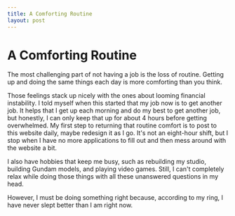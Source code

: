 ```yaml
---
title: A Comforting Routine
layout: post
---
```


# A Comforting Routine

The most challenging part of not having a job is the loss of routine. 
Getting up and doing the same things each day is more comforting than you think. 

Those feelings stack up nicely with the ones about looming financial instability.  I told myself when this started that my job now is to get another job.  It helps that I get up each morning and do my best to get another job, but honestly, I can only keep that up for about 4 hours before getting overwhelmed.  My first step to returning that routine comfort is to post to this website daily, maybe redesign it as I go.  It's not an eight-hour shift, but I stop when I have no more applications to fill out and then mess around with the website a bit. 

I also have hobbies that keep me busy, such as rebuilding my studio, building Gundam models, and playing video games. Still, I can't completely relax while doing those things with all these unanswered questions in my head. 

However, I must be doing something right because, according to my ring, I have never slept better than I am right now.  

